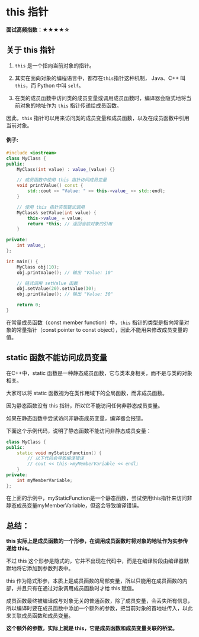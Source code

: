 # this 指针

**面试高频指数：★★★★☆**

## 关于 this 指针

1. `this` 是一个指向当前对象的指针。

2. 其实在面向对象的编程语言中，都存在`this`指针这种机制， Java、C++ 叫 `this`，而 Python 中叫 `self`。

3. 在类的成员函数中访问类的成员变量或调用成员函数时，编译器会隐式地将当前对象的地址作为 `this` 指针传递给成员函数。

因此，`this` 指针可以用来访问类的成员变量和成员函数，以及在成员函数中引用当前对象。

#### 例子: 
```cpp
#include <iostream>
class MyClass {
public:
    MyClass(int value) : value_(value) {}

    // 成员函数中使用 this 指针访问成员变量
    void printValue() const {
        std::cout << "Value: " << this->value_ << std::endl;
    }

    // 使用 this 指针实现链式调用
    MyClass& setValue(int value) {
        this->value_ = value;
        return *this; // 返回当前对象的引用
    }

private:
    int value_;
};

int main() {
    MyClass obj(10);
    obj.printValue(); // 输出 "Value: 10"

    // 链式调用 setValue 函数
    obj.setValue(20).setValue(30);
    obj.printValue(); // 输出 "Value: 30"

    return 0;
}

```
在常量成员函数（const member function）中，`this` 指针的类型是指向常量对象的常量指针（const pointer to const object），因此不能用来修改成员变量的值。

## static 函数不能访问成员变量

在C++中，static 函数是一种静态成员函数，它与类本身相关，而不是与类的对象相关。

大家可以将 static 函数视为在类作用域下的全局函数，而非成员函数。

因为静态函数没有 this 指针，所以它不能访问任何非静态成员变量。

如果在静态函数中尝试访问非静态成员变量，编译器会报错。

下面这个示例代码，说明了静态函数不能访问非静态成员变量：

```cpp
class MyClass {
public:
    static void myStaticFunction() {
        // 以下代码会导致编译错误
        // cout << this->myMemberVariable << endl;
    }
private:
    int myMemberVariable;
};
```

在上面的示例中，myStaticFunction是一个静态函数，尝试使用this指针来访问非静态成员变量myMemberVariable，但这会导致编译错误。

## 总结：

**this 实际上是成员函数的一个形参，在调用成员函数时将对象的地址作为实参传递给 this。**

不过 this 这个形参是隐式的，它并不出现在代码中，而是在编译阶段由编译器默默地将它添加到参数列表中。

this 作为隐式形参，本质上是成员函数的局部变量，所以只能用在成员函数的内部，并且只有在通过对象调用成员函数时才给 this 赋值。

成员函数最终被编译成与对象无关的普通函数，除了成员变量，会丢失所有信息，所以编译时要在成员函数中添加一个额外的参数，把当前对象的首地址传入，以此来关联成员函数和成员变量。

**这个额外的参数，实际上就是 this，它是成员函数和成员变量关联的桥梁。**